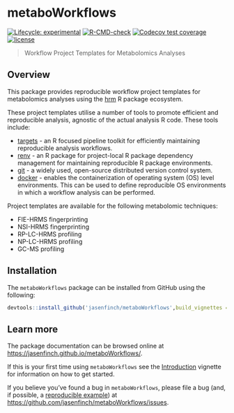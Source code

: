 metaboWorkflows
================

<!-- README.md is generated from README.Rmd. Please edit that file -->
<!-- badges: start -->

[![Lifecycle:
experimental](https://img.shields.io/badge/lifecycle-experimental-orange.svg)](https://www.tidyverse.org/lifecycle/#experimental)
[![R-CMD-check](https://github.com/jasenfinch/metaboWorkflows/workflows/R-CMD-check/badge.svg)](https://github.com/jasenfinch/metaboWorkflows/actions)
[![Codecov test
coverage](https://codecov.io/gh/jasenfinch/metaboWorkflows/branch/master/graph/badge.svg)](https://codecov.io/gh/jasenfinch/metaboWorkflows?branch=master)
[![license](https://img.shields.io/badge/license-GNU%20GPL%20v3.0-blue.svg)](https://github.com/jasenfinch/metaboWorkflows/blob/master/DESCRIPTION)
<!-- badges: end -->

> Workflow Project Templates for Metabolomics Analyses

## Overview

This package provides reproducible workflow project templates for
metabolomics analyses using the [hrm](https://jasenfinch.github.io/hrm/)
R package ecosystem.

These project templates utilise a number of tools to promote efficient
and reproducible analysis, agnostic of the actual analysis R code. These
tools include:

-   [targets](https://docs.ropensci.org/targets/) - an R focused
    pipeline toolkit for efficiently maintaining reproducible analysis
    workflows.
-   [renv](https://rstudio.github.io/renv/) - an R package for
    project-local R package dependency management for maintaining
    reproducible R package environments.
-   [git](https://git-scm.com/) - a widely used, open-source distributed
    version control system.
-   [docker](https://www.docker.com/) - enables the containerization of
    operating system (OS) level environments. This can be used to define
    reproducible OS environments in which a workflow analysis can be
    performed.

Project templates are available for the following metabolomic
techniques:

-   FIE-HRMS fingerprinting
-   NSI-HRMS fingerprinting
-   RP-LC-HRMS profiling
-   NP-LC-HRMS profiling
-   GC-MS profiling

## Installation

The `metaboWorkflows` package can be installed from GitHub using the
following:

``` r
devtools::install_github('jasenfinch/metaboWorkflows',build_vignettes = TRUE)
```

## Learn more

The package documentation can be browsed online at
<https://jasenfinch.github.io/metaboWorkflows/>.

If this is your first time using `metaboWorkflows` see the
[Introduction](https://jasenfinch.github.io/metaboWorkflows/articles/metaboWorkflows.html)
vignette for information on how to get started.

If you believe you’ve found a bug in `metaboWorkflows`, please file a
bug (and, if possible, a [reproducible
example](https://reprex.tidyverse.org)) at
<https://github.com/jasenfinch/metaboWorkflows/issues>.
